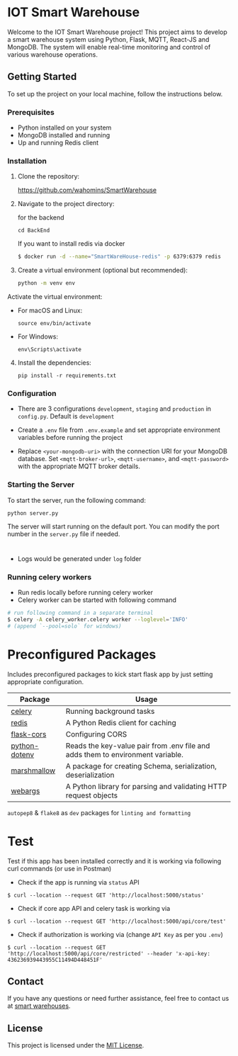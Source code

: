 # IOT Smart Warehouse

Welcome to the IOT Smart Warehouse project! This project aims to develop a smart warehouse system using Python, Flask, MQTT, React-JS and MongoDB. The system will enable real-time monitoring and control of various warehouse operations.

## Getting Started

To set up the project on your local machine, follow the instructions below.

### Prerequisites

- Python installed on your system
- MongoDB installed and running
- Up and running Redis client

### Installation

1. Clone the repository:
    
    https://github.com/wahomins/SmartWarehouse


2. Navigate to the project directory:

    for the backend 

    `cd BackEnd`

    If you want to install redis via docker
    ```sh
    $ docker run -d --name="SmartWareHouse-redis" -p 6379:6379 redis
    ```

3. Create a virtual environment (optional but recommended):

    ```sh
    python -m venv env
    ```

Activate the virtual environment:

- For macOS and Linux:

  ```
  source env/bin/activate
  ```

- For Windows:

  ```
  env\Scripts\activate
  ```

4. Install the dependencies:

    ```
    pip install -r requirements.txt 
    ```

### Configuration
- There are 3 configurations `development`, `staging` and `production` in `config.py`. Default is `development`
- Create a `.env` file from `.env.example` and set appropriate environment variables before running the project

- Replace `<your-mongodb-uri>` with the connection URI for your MongoDB database. Set `<mqtt-broker-url>`, `<mqtt-username>`, and `<mqtt-password>` with the appropriate MQTT broker details.

### Starting the Server

To start the server, run the following command:

`python server.py`

The server will start running on the default port. You can modify the port number in the `server.py` file if needed.

#
- Logs would be generated under `log` folder

### Running celery workers

- Run redis locally before running celery worker
- Celery worker can be started with following command
```sh
# run following command in a separate terminal
$ celery -A celery_worker.celery worker --loglevel='INFO'
# (append `--pool=solo` for windows)
```


# Preconfigured Packages
Includes preconfigured packages to kick start flask app by just setting appropriate configuration.

| Package 	| Usage 	|
|-----	|-----	|
| [celery](https://docs.celeryproject.org/en/stable/getting-started/introduction.html) 	| Running background tasks 	|
| [redis](https://redislabs.com/lp/python-redis/) 	| A Python Redis client for caching 	|
| [flask-cors](https://flask-cors.readthedocs.io/) 	| Configuring CORS 	|
| [python-dotenv](https://pypi.org/project/python-dotenv/) 	| Reads the key-value pair from .env file and adds them to environment variable. 	|
| [marshmallow](https://marshmallow.readthedocs.io/en/stable/) 	| A package for creating Schema, serialization, deserialization 	|
| [webargs](https://webargs.readthedocs.io/) 	| A Python library for parsing and validating HTTP request objects 	|

`autopep8` & `flake8` as `dev` packages for `linting and formatting`

# Test
  Test if this app has been installed correctly and it is working via following curl commands (or use in Postman)
- Check if the app is running via `status` API
```shell
$ curl --location --request GET 'http://localhost:5000/status'
```
- Check if core app API and celery task is working via
```shell
$ curl --location --request GET 'http://localhost:5000/api/core/test'
```
- Check if authorization is working via (change `API Key` as per you `.env`)
```shell
$ curl --location --request GET 'http://localhost:5000/api/core/restricted' --header 'x-api-key: 436236939443955C11494D448451F'
```

## Contact

If you have any questions or need further assistance, feel free to contact us at [smart warehouses](wahomins@gmail.com).

## License

This project is licensed under the [MIT License](LICENSE).
